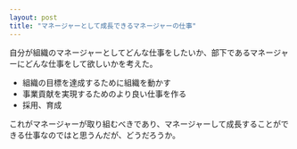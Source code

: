 ```yaml
---
layout: post
title: "マネージャーとして成長できるマネージャーの仕事"
---
```

自分が組織のマネージャーとしてどんな仕事をしたいか、部下であるマネージャーにどんな仕事をして欲しいかを考えた。

* 組織の目標を達成するために組織を動かす
* 事業貢献を実現するためのより良い仕事を作る
* 採用、育成

これがマネージャーが取り組むべきであり、マネージャーして成長することができる仕事なのではと思うんだが、どうだろうか。